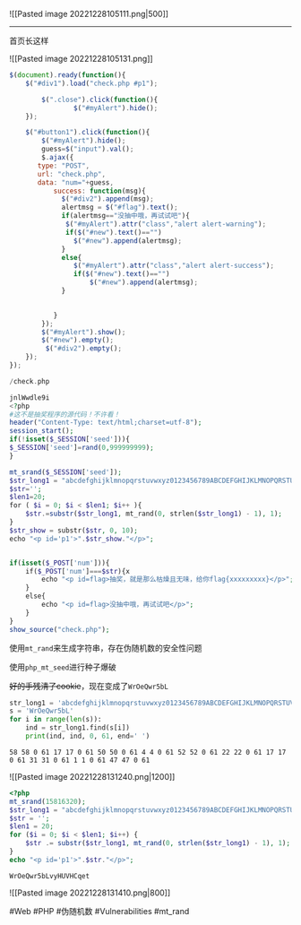 ![[Pasted image 20221228105111.png|500]]

---
首页长这样

![[Pasted image 20221228105131.png]]

```js
$(document).ready(function(){
    $("#div1").load("check.php #p1");

        $(".close").click(function(){
        		$("#myAlert").hide();
    });	     

    $("#button1").click(function(){
    	$("#myAlert").hide();
    	guess=$("input").val();
		$.ajax({
	   type: "POST",
	   url: "check.php",
	   data: "num="+guess,
		   success: function(msg){
		     $("#div2").append(msg);
		     alertmsg = $("#flag").text(); 
		     if(alertmsg=="没抽中哦，再试试吧"){
		      $("#myAlert").attr("class","alert alert-warning");
		      if($("#new").text()=="")
		     	$("#new").append(alertmsg);
		     }
		     else{		     	
		     	$("#myAlert").attr("class","alert alert-success");
		     	if($("#new").text()=="")	
		     		$("#new").append(alertmsg);	
		     }

		 
		   }
		}); 
		$("#myAlert").show();
		$("#new").empty();
		 $("#div2").empty();
	});
});
```

```php
/check.php
```

```php
jnlWwdle9i
<?php
#这不是抽奖程序的源代码！不许看！
header("Content-Type: text/html;charset=utf-8");
session_start();
if(!isset($_SESSION['seed'])){
$_SESSION['seed']=rand(0,999999999);
}

mt_srand($_SESSION['seed']);
$str_long1 = "abcdefghijklmnopqrstuvwxyz0123456789ABCDEFGHIJKLMNOPQRSTUVWXYZ";
$str='';
$len1=20;
for ( $i = 0; $i < $len1; $i++ ){
    $str.=substr($str_long1, mt_rand(0, strlen($str_long1) - 1), 1);       
}
$str_show = substr($str, 0, 10);
echo "<p id='p1'>".$str_show."</p>";


if(isset($_POST['num'])){
    if($_POST['num']===$str){x
        echo "<p id=flag>抽奖，就是那么枯燥且无味，给你flag{xxxxxxxxx}</p>";
    }
    else{
        echo "<p id=flag>没抽中哦，再试试吧</p>";
    }
}
show_source("check.php"); 
```

使用`mt_rand`来生成字符串，存在伪随机数的安全性问题

使用`php_mt_seed`进行种子爆破

~~好的手残清了cookie~~，现在变成了`WrOeQwr5bL`

```python
str_long1 = 'abcdefghijklmnopqrstuvwxyz0123456789ABCDEFGHIJKLMNOPQRSTUVWXYZ'
s = 'WrOeQwr5bL'
for i in range(len(s)):
    ind = str_long1.find(s[i])
    print(ind, ind, 0, 61, end=' ')
```

```
58 58 0 61 17 17 0 61 50 50 0 61 4 4 0 61 52 52 0 61 22 22 0 61 17 17 0 61 31 31 0 61 1 1 0 61 47 47 0 61 
```

![[Pasted image 20221228131240.png|1200]]

```php
<?php
mt_srand(15816320);
$str_long1 = "abcdefghijklmnopqrstuvwxyz0123456789ABCDEFGHIJKLMNOPQRSTUVWXYZ";
$str = '';
$len1 = 20;
for ($i = 0; $i < $len1; $i++) {
    $str .= substr($str_long1, mt_rand(0, strlen($str_long1) - 1), 1);
}
echo "<p id='p1'>".$str."</p>";
```

```
WrOeQwr5bLvyHUVHCqet
```

![[Pasted image 20221228131410.png|800]]

#Web #PHP #伪随机数 #Vulnerabilities #mt_rand